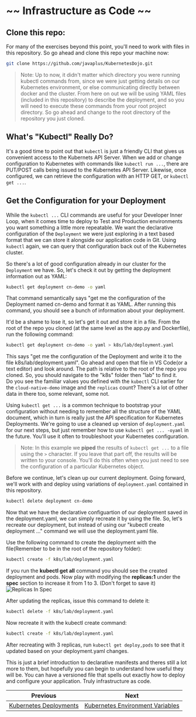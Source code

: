 # ~~ Infrastructure as Code ~~

## Clone this repo:
For many of the exercises beyond this point, you'll need to work with files in this repository.  So go ahead and clone this repo your machine now:
```bash
git clone https://github.com/javaplus/KubernetesDojo.git
```

> Note: Up to now, it didn't matter which directory you were running kubectl commands from, since we were just getting details on our Kubernetes environment, or else communicating directly between docker and the cluster.  From here on out we will be using YAML files (included in this repository) to describe the deployment, and so you will need to execute these commands from your root project directory.  So go ahead and change to the root directory of the repository you just cloned.

## What's "Kubectl" Really Do?

It's a good time to point out that `kubectl` is just a friendly CLI that gives us convenient access to the Kubernets API Server.  When we add or change configuration to Kubernetes with commands like `kubectl run ...`, there are PUT/POST calls being issued to the Kubernetes API Server.  Likewise, once configured, we can retrieve the configuration with an HTTP GET, or `kubectl get ...`.

## Get the Configuration for your Deployment

While the `kubectl ...` CLI commands are useful for your Developer Inner Loop, when it comes time to deploy to Test and Production environments you want something a little more repeatable.  We want the declarative configuration of the `Deployment` we were just exploring in a text based format that we can store it alongside our application code in Git.  Using `kubectl` again, we can query that configuration back out of the Kubernetes cluster.

So there's a lot of good configuration already in our cluster for the `Deployment` we have. So, let's check it out by getting the deployment information out as YAML:

```bash
kubectl get deployment cn-demo -o yaml
```
That command semantically says "get me the configuration of the Deployment named cn-demo and format it as YAML.
After running this command, you should see a bunch of information about your deployment. 

It'd be a shame to lose it, so let's get it out and store it in a file.
From the root of the repo you cloned (at the same level as the app.py and Dockerfile), run the following command:

```bash
kubectl get deployment cn-demo -o yaml > k8s/lab/deployment.yaml
```
This says "get me the configuration of the Deployment and write it to the file k8s/lab/deployment.yaml".  Go ahead and open that file in VS Code(or a text editor) and look around. The path is relative to the root of the repo you cloned. So, you should navigate to the "k8s" folder then "lab" to find it.  
Do you see the familiar values you defined with the `kubectl` CLI earlier for the `cloud-native-demo` image and the `replicas` count?  There's a lot of other data in there too, some relevant, some not.

Using `kubectl get ...` is a common technique to bootstrap your configuration without needing to remember all the structure of the YAML document, which in turn is really just the API specification for Kubernetes Deployments.  We're going to use a cleaned up version of `deployment.yaml` for our next steps, but just remember how to use `kubectl get ... -oyaml` in the future.  You'll use it often to troubleshoot your Kubernetes configuration.

> Note: In this example we **piped** the results of `kubectl get ...` to a file using the `>` character.  If you leave that part off, the results will be written to your console.  You'll do this often when you just need to see the configuration of a particular Kubernetes object.

Before we continue, let's clean up our current deployment.  Going forward, we'll work with and deploy using variations of `deployment.yaml` contained in this repository.

```bash
kubectl delete deployment cn-demo
```
Now that we have the declarative configuartion of our deployment saved in the deployment.yaml, we can simply recreate it by using the file.  So, let's recreate our deployment, but instead of using our "kubectl create deployment ..." command we will use the deployment.yaml file.  

Use the following command to create the deployment with the file(Remember to be in the root of the repository folder):

```bash
kubectl create -f k8s/lab/deployment.yaml
```

If you run the **kubectl get all** command you should see the created deployment and pods.
Now play with modifying the **replicas:1** under the **spec** section to increase it from 1 to 3. (Don't forget to save it)  
![Replicas In Spec](/images/replicas.PNG)


After updating the replicas, issue this command to delete it:
```bash
kubectl delete -f k8s/lab/deployment.yaml
```

Now recreate it with the kubectl create command:

```bash
kubectl create -f k8s/lab/deployment.yaml
```

After recreating with 3 replicas, run `kubectl get deploy,pods` to see that it updated based on your deployment.yaml changes.


This is just a brief introduction to declarative manifests and theres still a lot more to them, but hopefully you can begin to understand how useful they will be.  You can have a versioned file that spells out exactly how to deploy and configure your application.  Truly infrastructure as code.

Previous | Next
--- | ---
[Kubernetes Deployments](labs/2_/kube_deploy_cloud_app.md) | [Kubernetes Environment Variables](labs/4_/kube_env_vars.md)